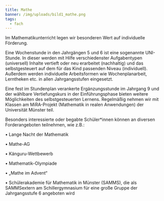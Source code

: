 ```yaml
---
title: Mathe
banner: /img/uploads/bild1_mathe.png
tags:
  - fach
---
```

Im Mathematikunterricht legen wir besonderen Wert auf individuelle Förderung.

Eine Wochenstunde in den Jahrgängen 5 und 6 ist eine sogenannte UNI-Stunde. In dieser werden mit Hilfe verschiedenster Aufgabentypen (universell) Inhalte vertieft oder neu erarbeitet (nachhaltig) und das selbstgesteuert auf dem für das Kind passenden Niveau (individuell). Außerdem werden individuelle Arbeitsformen wie Wochenplanarbeit, Lerntheken etc. in allen Jahrgangsstufen eingesetzt.

Eine fest im Stundenplan verankerte Ergänzungsstunde im Jahrgang 9 und der wählbare Vertiefungskurs in der Einführungsphase bieten weitere Möglichkeiten des selbstgesteuerten Lernens. Regelmäßig nehmen wir mit Klassen am MiRA-Projekt (Mathematik in realen Anwendungen) der Universität Münster teil. 

Besonders interessierte oder begabte Schüler*innen können an diversen Forderangeboten teilnehmen, wie z.B.:

• Lange Nacht der Mathematik

• Mathe-AG

• Känguru-Wettbewerb

• Mathematik-Olympiade

• „Mathe im Advent“

• Schülerakademie für Mathematik in Münster (SAMMS), die als SAMMSextern am Schillergymnasium für eine große Gruppe der Jahrgangsstufe 6 angeboten wird

